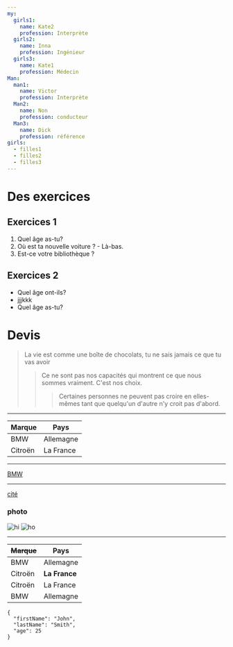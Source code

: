 ```yaml
---
my:
  girls1:
    name: Kate2
    profession: Interprète
  girls2:
    name: Inna
    profession: Ingénieur
  girls3:
    name: Kate1
    profession: Médecin
Man:
  man1:
    name: Victor
    profession: Interprète
  Man2:
    name: Non
    profession: conducteur
  Man3:
    name: Dick
    profession: référence
girls:
  - filles1
  - filles2
  - filles3
---
```


# Des exercices

## Exercices 1

1. Quel âge as-tu?
2. Où est ta nouvelle voiture ? - Là-bas.
3. Est-ce votre bibliothèque ?

## Exercices 2

- Quel âge ont-ils?
- jjjkkk
- Quel âge as-tu?

# Devis

> La vie est comme une boîte de chocolats, tu ne sais jamais ce que tu vas avoir
>
> > Ce ne sont pas nos capacités qui montrent ce que nous sommes vraiment. C'est nos choix.
> >
> > > Certaines personnes ne peuvent pas croire en elles-mêmes tant que quelqu'un d'autre n'y croit pas d'abord.

---

Marque | Pays
--- | ---
BMW | Allemagne
Citroën | La France

---

[BMW](https://autoidea.by/)

---

[cité](https://www.citroen.by/)

### photo

![hi](https://drive.google.com/file/d/1DOGDrudAldfgJeLKgOGoblgRM0CcIjv_/view?usp=sharing "c'est l'infobulle")
![ho](https://drive.google.com/file/d/192JoAyqDkddY_35FYzuDgaItdI2U_6gm/view?usp=sharing)

---

~~Marque~~ | Pays
--- | ---
BMW | Allemagne
Citroën | **La France**
Citroën | La France
BMW | Allemagne

```
{
  "firstName": "John",
  "lastName": "Smith",
  "age": 25
}
```
